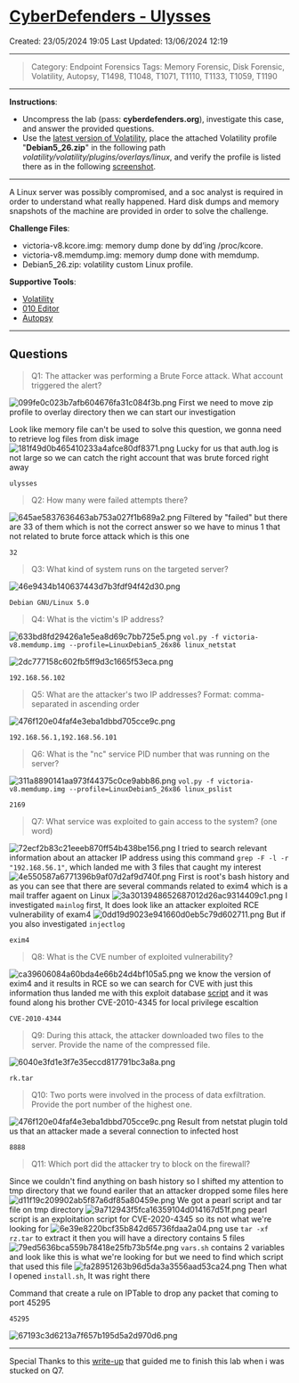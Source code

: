 # [CyberDefenders - Ulysses](https://cyberdefenders.org/blueteam-ctf-challenges/ulysses/)
Created: 23/05/2024 19:05
Last Updated: 13/06/2024 12:19
* * *
>Category: Endpoint Forensics
>Tags: Memory Forensic, Disk Forensic, Volatility, Autopsy, T1498, T1048, T1071, T1110, T1133, T1059, T1190
* * *
**Instructions**:
- Uncompress the lab (pass: **cyberdefenders.org**), investigate this case, and answer the provided questions.
- Use the [latest version of Volatility](https://github.com/volatilityfoundation/volatility), place the attached Volatility profile "**Debian5_26.zip**" in the following path *volatility/volatility/plugins/overlays/linux*, and verify the profile is listed there as in the following [screenshot](https://cyberdefenders.org/static/img/vol.png).
 
* * *
A Linux server was possibly compromised, and a soc analyst is required in order to understand what really happened. Hard disk dumps and memory snapshots of the machine are provided in order to solve the challenge.

**Challenge Files**:
- victoria-v8.kcore.img: memory dump done by dd’ing /proc/kcore.
- victoria-v8.memdump.img: memory dump done with memdump.
- Debian5_26.zip: volatility custom Linux profile.
 
**Supportive Tools**:
- [Volatility](https://github.com/volatilityfoundation/volatility)
- [010 Editor](https://www.sweetscape.com/download/010editor/)
- [Autopsy](https://www.autopsy.com/download/)
* * *
## Questions
> Q1: The attacker was performing a Brute Force attack. What account triggered the alert?

![099fe0c023b7afb604676fa31c084f3b.png](../../_resources/099fe0c023b7afb604676fa31c084f3b.png)
First we need to move zip profile to overlay directory then we can start our investigation

Look like memory file can't be used to solve this question, we gonna need to retrieve log files from disk image
![181f49d0b465410233a4afce80df8371.png](../../_resources/181f49d0b465410233a4afce80df8371.png)
Lucky for us that auth.log is not large so we can catch the right account that was brute forced right away
```
ulysses
```

> Q2: How many were failed attempts there?

![645ae5837636463ab753a027f1b689a2.png](../../_resources/645ae5837636463ab753a027f1b689a2.png)
Filtered by "failed" but there are 33 of them which is not the correct answer so we have to minus 1 that not related to brute force attack which is this one
```
32
```

> Q3: What kind of system runs on the targeted server?

![46e9434b140637443d7b3fdf94f42d30.png](../../_resources/46e9434b140637443d7b3fdf94f42d30.png)
```
Debian GNU/Linux 5.0
```

> Q4: What is the victim's IP address?

![633bd8fd29426a1e5ea8d69c7bb725e5.png](../../_resources/633bd8fd29426a1e5ea8d69c7bb725e5.png)
`vol.py -f victoria-v8.memdump.img --profile=LinuxDebian5_26x86 linux_netstat`

![2dc777158c602fb5ff9d3c1665f53eca.png](../../_resources/2dc777158c602fb5ff9d3c1665f53eca.png)
```
192.168.56.102
```

> Q5: What are the attacker's two IP addresses? Format: comma-separated in ascending order

![476f120e04faf4e3eba1dbbd705cce9c.png](../../_resources/476f120e04faf4e3eba1dbbd705cce9c.png)
```
192.168.56.1,192.168.56.101
```

> Q6: What is the "nc" service PID number that was running on the server?

![311a8890141aa973f44375c0ce9abb86.png](../../_resources/311a8890141aa973f44375c0ce9abb86.png)
`vol.py -f victoria-v8.memdump.img --profile=LinuxDebian5_26x86 linux_pslist`
```
2169
```

> Q7: What service was exploited to gain access to the system? (one word)

![72ecf2b83c21eeeb870ff54b438be156.png](../../_resources/72ecf2b83c21eeeb870ff54b438be156.png)
I tried to search relevant information about an attacker IP address using this command `grep -F -l -r "192.168.56.1"`, which landed me with 3 files that caught my interest 
![4e550587a6771396b9af07d2af9d740f.png](../../_resources/4e550587a6771396b9af07d2af9d740f.png)
First is root's bash history and as you can see that there are several commands related to exim4 which is a mail traffer agaent on Linux 
![3a3013948652687012d26ac9314409c1.png](../../_resources/3a3013948652687012d26ac9314409c1.png)
I investigated `mainlog` first, It does look like an attacker exploited RCE vulnerability of exam4 
![0dd19d9023e941660d0eb5c79d602711.png](../../_resources/0dd19d9023e941660d0eb5c79d602711.png)
But if you also investigated `injectlog`
```
exim4
```

> Q8: What is the CVE number of exploited vulnerability?

![ca39606084a60bda4e66b24d4bf105a5.png](../../_resources/ca39606084a60bda4e66b24d4bf105a5.png)
we know the version of exim4 and it results in RCE so we can search for CVE with just this information thus landed me with this exploit database [script](https://www.exploit-db.com/exploits/16925) and it was found along his brother CVE-2010-4345 for local privilege escaltion
```
CVE-2010-4344
```

> Q9: During this attack, the attacker downloaded two files to the server. Provide the name of the compressed file.

![6040e3fd1e3f7e35eccd817791bc3a8a.png](../../_resources/6040e3fd1e3f7e35eccd817791bc3a8a.png)
```
rk.tar
```

> Q10: Two ports were involved in the process of data exfiltration. Provide the port number of the highest one.

![476f120e04faf4e3eba1dbbd705cce9c.png](../../_resources/476f120e04faf4e3eba1dbbd705cce9c.png)
Result from netstat plugin told us that an attacker made a several connection to infected host
```
8888
```

> Q11: Which port did the attacker try to block on the firewall?

Since we couldn't find anything on bash history so I shifted my attention to tmp directory that we found eariler that an attacker dropped some files here
![d11f19c209902ab5f87a6df85a80459e.png](../../_resources/d11f19c209902ab5f87a6df85a80459e.png)
We got a pearl script and tar file on tmp directory 
![9a712943f5fca16359104d014167d51f.png](../../_resources/9a712943f5fca16359104d014167d51f.png)
pearl script is an exploitation script for CVE-2020-4345 so its not what we're looking for
![6e39e8220bcf35b842d65736fdaa2a04.png](../../_resources/6e39e8220bcf35b842d65736fdaa2a04.png)
use `tar -xf rz.tar` to extract it then you will have a directory contains 5 files 
![79ed5636bca559b78418e25fb73b5f4e.png](../../_resources/79ed5636bca559b78418e25fb73b5f4e.png)
`vars.sh` contains 2 variables and look like this is what we're looking for but we need to find which script that used this file
![fa28951263b96d5da3a3556aad53ca24.png](../../_resources/fa28951263b96d5da3a3556aad53ca24.png)
Then what I opened `install.sh`, It was right there 

Command that create a rule on IPTable to drop any packet that coming to port 45295
```
45295
```


![67193c3d6213a7f657b195d5a2d970d6.png](../../_resources/67193c3d6213a7f657b195d5a2d970d6.png)
* * *

Special Thanks to this [write-up](https://ahmed-naser.medium.com/ulysses-blue-team-challenge-walkthrough-write-up-5cbe24b6942f) that guided me to finish this lab when i was stucked on Q7.